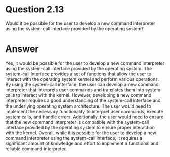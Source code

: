 # Question 2.13 #

Would it be possible for the user to develop a new command interpreter
using the system-call interface provided by the operating system?

# Answer #

Yes, it would be possible for the user to develop a new command interpreter using the system-call interface provided by the operating system. The system-call interface provides a set of functions that allow the user to interact with the operating system kernel and perform various operations. By using the system-call interface, the user can develop a new command interpreter that interprets user commands and translates them into system calls to interact with the kernel. However, developing a new command interpreter requires a good understanding of the system-call interface and the underlying operating system architecture. The user would need to implement the necessary functionality to interpret user commands, execute system calls, and handle errors. Additionally, the user would need to ensure that the new command interpreter is compatible with the system-call interface provided by the operating system to ensure proper interaction with the kernel. Overall, while it is possible for the user to develop a new command interpreter using the system-call interface, it requires a significant amount of knowledge and effort to implement a functional and reliable command interpreter.
